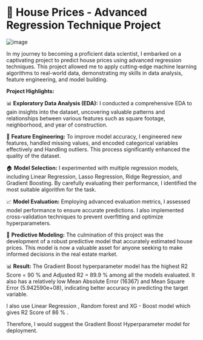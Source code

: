 # 🏡 House Prices - Advanced Regression Technique Project
![image](https://github.com/alekha1234/House_price_prediction_Advance_Regression/assets/131946539/0164c225-0c3c-45ce-b72c-83de542adcf4)

In my journey to becoming a proficient data scientist, I embarked on a captivating project to predict house prices using advanced regression techniques. This project allowed me to apply cutting-edge machine learning algorithms to real-world data, demonstrating my skills in data analysis, feature engineering, and model building.

**Project Highlights:**

📊 **Exploratory Data Analysis (EDA):** I conducted a comprehensive EDA to gain insights into the dataset, uncovering valuable patterns and relationships between various features such as square footage, neighborhood, and year of construction.

🧰 **Feature Engineering:** To improve model accuracy, I engineered new features, handled missing values, and encoded categorical variables effectively and Handling outliers. This process significantly enhanced the quality of the dataset.

🏠 **Model Selection:** I experimented with multiple regression models, including Linear Regression, Lasso Regression, Ridge Regression, and Gradient Boosting. By carefully evaluating their performance, I identified the most suitable algorithm for the task.

📈 **Model Evaluation:** Employing advanced evaluation metrics, I assessed model performance to ensure accurate predictions. I also implemented cross-validation techniques to prevent overfitting and optimize hyperparameters.

🔮 **Predictive Modeling:** The culmination of this project was the development of a robust predictive model that accurately estimated house prices. This model is now a valuable asset for anyone seeking to make informed decisions in the real estate market.

📊 **Result:** The Gradient Boost hyperparameter model has the highest R2 Score = 90 % and Adjusted R2 = 89.9 % among all the models evaluated. It also has a relatively low Mean Absolute Error (16367) and Mean Square Error (5.942590e+08), indicating better accuracy in predicting the target variable.

I also use Linear Regression , Random forest and XG - Boost model which gives R2 Score of 86 % .

Therefore, I would suggest the Gradient Boost Hyperparameter model for deployment.
